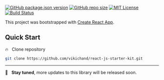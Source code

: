 [![GitHub package.json version](https://img.shields.io/github/package-json/v/vikichand/react-js-starter-kit)](https://github.com/vikichand/react-js-starter-kit)
[![GitHub repo size](https://img.shields.io/github/repo-size/vikichand/react-js-starter-kit)](https://github.com/vikichand/react-js-starter-kit)
[![MIT License](https://img.shields.io/github/license/vikichand/react-js-starter-kit)](https://github.com/vikichand/react-js-starter-kit/blob/master/LICENSE)
[![Build Status](https://travis-ci.com/vikichand/react-js-starter-kit.svg?branch=master)](https://travis-ci.com/vikichand/react-js-starter-kit)

This project was bootstrapped with [Create React App](https://github.com/facebook/create-react-app).

## Quick Start

:fire: &nbsp; Clone repository

```sh
git clone https://github.com/vikichand/react-js-starter-kit.git
```

<hr>

:rocket: &nbsp; **Stay tuned**, more updates to this library will be released soon.

